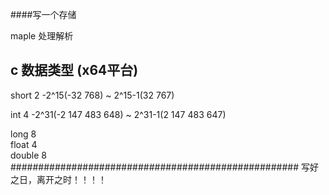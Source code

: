 ####写一个存储

maple  处理解析

## c 数据类型 (x64平台)
short  2   -2^15(-32 768) ~ 2^15-1(32 767)

int 4    -2^31(-2 147 483 648) ~ 2^31-1(2 147 483 647)

long 8  
float 4  
double 8  
####################################################
写好之日，离开之时！！！！
